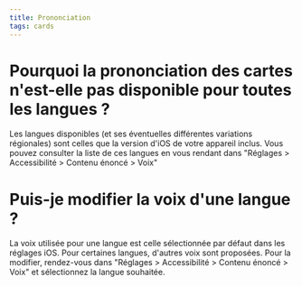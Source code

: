 ```yaml
---
title: Prononciation
tags: cards
---
```


# Pourquoi la prononciation des cartes n'est-elle pas disponible pour toutes les langues ?

Les langues disponibles (et ses éventuelles différentes variations régionales) sont celles que la version d'iOS de votre appareil inclus. Vous pouvez consulter la liste de ces langues en vous rendant dans "Réglages > Accessibilité > Contenu énoncé > Voix"

# Puis-je modifier la voix d'une langue ?

La voix utilisée pour une langue est celle sélectionnée par défaut dans les réglages iOS. Pour certaines langues, d'autres voix sont proposées. Pour la modifier, rendez-vous dans "Réglages > Accessibilité > Contenu énoncé > Voix" et sélectionnez la langue souhaitée.
 
